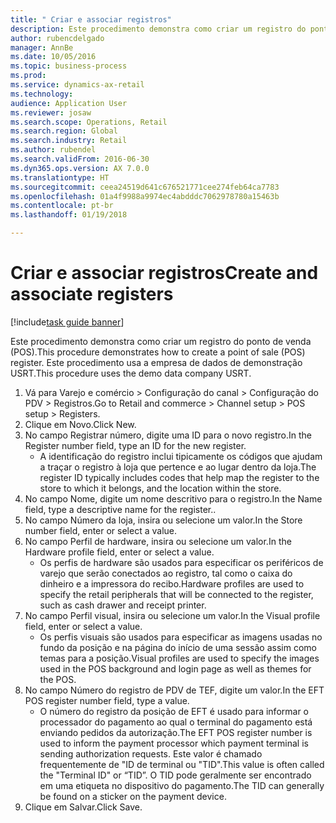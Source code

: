 ```yaml
--- 
title: " Criar e associar registros"
description: Este procedimento demonstra como criar um registro do ponto de venda (POS).
author: rubencdelgado
manager: AnnBe
ms.date: 10/05/2016
ms.topic: business-process
ms.prod: 
ms.service: dynamics-ax-retail
ms.technology: 
audience: Application User
ms.reviewer: josaw
ms.search.scope: Operations, Retail
ms.search.region: Global
ms.search.industry: Retail
ms.author: rubendel
ms.search.validFrom: 2016-06-30
ms.dyn365.ops.version: AX 7.0.0
ms.translationtype: HT
ms.sourcegitcommit: ceea24519d641c676521771cee274feb64ca7783
ms.openlocfilehash: 01a4f9988a9974ec4abdddc7062978780a15463b
ms.contentlocale: pt-br
ms.lasthandoff: 01/19/2018

---
```

# <a name="create-and-associate-registers"></a><span data-ttu-id="9d96e-103"> Criar e associar registros</span><span class="sxs-lookup"><span data-stu-id="9d96e-103">Create and associate registers</span></span>

[!include[task guide banner](../includes/task-guide-banner.md)]

<span data-ttu-id="9d96e-104">Este procedimento demonstra como criar um registro do ponto de venda (POS).</span><span class="sxs-lookup"><span data-stu-id="9d96e-104">This procedure demonstrates how to create a point of sale (POS) register.</span></span> <span data-ttu-id="9d96e-105">Este procedimento usa a empresa de dados de demonstração USRT.</span><span class="sxs-lookup"><span data-stu-id="9d96e-105">This procedure uses the demo data company USRT.</span></span>

1. <span data-ttu-id="9d96e-106">Vá para Varejo e comércio > Configuração do canal > Configuração do PDV > Registros.</span><span class="sxs-lookup"><span data-stu-id="9d96e-106">Go to Retail and commerce > Channel setup > POS setup > Registers.</span></span>
2. <span data-ttu-id="9d96e-107">Clique em Novo.</span><span class="sxs-lookup"><span data-stu-id="9d96e-107">Click New.</span></span>
3. <span data-ttu-id="9d96e-108">No campo Registrar número, digite uma ID para o novo registro.</span><span class="sxs-lookup"><span data-stu-id="9d96e-108">In the Register number field, type an ID for the new register.</span></span>
    * <span data-ttu-id="9d96e-109">A identificação do registro inclui tipicamente os códigos que ajudam a traçar o registro à loja que pertence e ao lugar dentro da loja.</span><span class="sxs-lookup"><span data-stu-id="9d96e-109">The register ID typically includes codes that help map the register to the store to which it belongs, and the location within the store.</span></span>  
4. <span data-ttu-id="9d96e-110">No campo Nome, digite um nome descritivo para o registro.</span><span class="sxs-lookup"><span data-stu-id="9d96e-110">In the Name field, type a descriptive name for the register..</span></span>
5. <span data-ttu-id="9d96e-111">No campo Número da loja, insira ou selecione um valor.</span><span class="sxs-lookup"><span data-stu-id="9d96e-111">In the Store number field, enter or select a value.</span></span>
6. <span data-ttu-id="9d96e-112">No campo Perfil de hardware, insira ou selecione um valor.</span><span class="sxs-lookup"><span data-stu-id="9d96e-112">In the Hardware profile field, enter or select a value.</span></span>
    * <span data-ttu-id="9d96e-113">Os perfis de hardware são usados para especificar os periféricos de varejo que serão conectados ao registro, tal como o caixa do dinheiro e a impressora do recibo.</span><span class="sxs-lookup"><span data-stu-id="9d96e-113">Hardware profiles are used to specify the retail peripherals that will be connected to the register, such as cash drawer and receipt printer.</span></span>  
7. <span data-ttu-id="9d96e-114">No campo Perfil visual, insira ou selecione um valor.</span><span class="sxs-lookup"><span data-stu-id="9d96e-114">In the Visual profile field, enter or select a value.</span></span>
    * <span data-ttu-id="9d96e-115">Os perfis visuais são usados para especificar as imagens usadas no fundo da posição e na página do início de uma sessão assim como temas para a posição.</span><span class="sxs-lookup"><span data-stu-id="9d96e-115">Visual profiles are used to specify the images used in the POS background and login page as well as themes for the POS.</span></span>  
8. <span data-ttu-id="9d96e-116">No campo Número do registro de PDV de TEF, digite um valor.</span><span class="sxs-lookup"><span data-stu-id="9d96e-116">In the EFT POS register number field, type a value.</span></span>
    * <span data-ttu-id="9d96e-117">O número do registro da posição de EFT é usado para informar o processador do pagamento ao qual o terminal do pagamento está enviando pedidos da autorização.</span><span class="sxs-lookup"><span data-stu-id="9d96e-117">The EFT POS register number is used to inform the payment processor which payment terminal is sending authorization requests.</span></span> <span data-ttu-id="9d96e-118">Este valor é chamado frequentemente de "ID de terminal ou "TID".</span><span class="sxs-lookup"><span data-stu-id="9d96e-118">This value is often called the "Terminal ID" or “TID”.</span></span> <span data-ttu-id="9d96e-119">O TID pode geralmente ser encontrado em uma etiqueta no dispositivo do pagamento.</span><span class="sxs-lookup"><span data-stu-id="9d96e-119">The TID can generally be found on a sticker on the payment device.</span></span>  
9. <span data-ttu-id="9d96e-120">Clique em Salvar.</span><span class="sxs-lookup"><span data-stu-id="9d96e-120">Click Save.</span></span>


